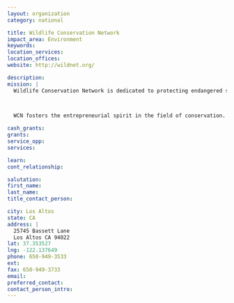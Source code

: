```yaml
---
layout: organization
category: national

title: Wildlife Conservation Network
impact_area: Environment
keywords: 
location_services: 
location_offices: 
website: http://wildnet.org/

description: 
mission: |
  Wildlife Conservation Network is dedicated to protecting endangered species and preserving their natural habitats.  We support innovative strategies for people and wildlife to co-exist and thrive.

  

  WCN fosters the entrepreneurial spirit in the field of conservation. We partner with independent, community-based conservationists around the world and provide them with the capital and tools they need to develop solutions for human-wildlife coexistence. To magnify the effectiveness of their work, we sustain a strong network of wildlife supporters though which these courageous conservationists may learn from each other and communicate directly with passionate donors.

cash_grants: 
grants: 
service_opp: 
services: 

learn: 
cont_relationship: 

salutation: 
first_name: 
last_name: 
title_contact_person: 

city: Los Altos
state: CA
address: |
  25745 Bassett Lane  
  Los Altos CA 94022
lat: 37.353527
lng: -122.137649
phone: 650-949-3533
ext: 
fax: 650-949-3733
email: 
preferred_contact: 
contact_person_intro: 
---
```

